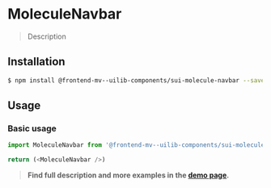 # MoleculeNavbar

> Description

<!-- ![](./assets/preview.png) -->

## Installation

```sh
$ npm install @frontend-mv--uilib-components/sui-molecule-navbar --save
```

## Usage

### Basic usage
```js
import MoleculeNavbar from '@frontend-mv--uilib-components/sui-molecule-navbar'

return (<MoleculeNavbar />)
```


> **Find full description and more examples in the [demo page](#).**